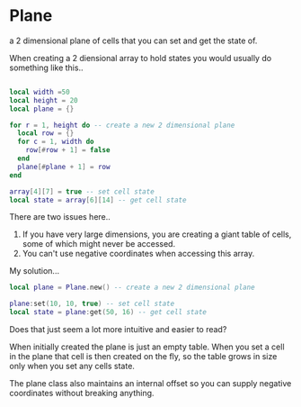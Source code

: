 # Plane
a 2 dimensional plane of cells that you can set and get the state of.

When creating a 2 diensional array to hold states you would usually do something like this..
```Lua

local width =50
local height = 20
local plane = {}

for r = 1, height do -- create a new 2 dimensional plane
  local row = {}
  for c = 1, width do
    row[#row + 1] = false
  end
  plane[#plane + 1] = row
end

array[4][7] = true -- set cell state
local state = array[6][14] -- get cell state
```
There are two issues here..
1. If you have very large dimensions, you are creating a giant table of cells, some of which might never be accessed.
2. You can't use negative coordinates when accessing this array.

My solution...
```Lua
local plane = Plane.new() -- create a new 2 dimensional plane

plane:set(10, 10, true) -- set cell state
local state = plane:get(50, 16) -- get cell state
 ```
Does that just seem a lot more intuitive and easier to read?

When initially created the plane is just an empty table. When you set a cell in the plane that cell is then created on the fly, so the table grows in size only when you set any cells state.

The plane class also maintains an internal offset so you can supply negative coordinates without breaking anything.
